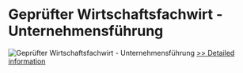 # Geprüfter Wirtschaftsfachwirt - Unternehmensführung
![Geprüfter Wirtschaftsfachwirt - Unternehmensführung](https://mycommerce.akamaized.net/api/pimages/P300381770/BIG/300381770.JPG)
[>> Detailed information](https://secure.shareit.com/shareit/product.html?productid=300381770&affiliateid=200057808)